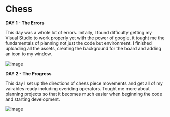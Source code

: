# Chess

**DAY 1 - The Errors**

This day was a whole lot of errors. Initally, I found difficulty getting my Visual Studio to work properly yet with the power of google, it tought me the fundamentals of planning not just the code but environment. I finished uploading all the assets, creating the background for the board and adding an icon to my window.

![image](https://github.com/user-attachments/assets/fc818c99-cfae-43af-9138-3a65a8a7c780)

**DAY 2 - The Progress**

This day I set up the directions of chess piece movements and get all of my vairables ready including overiding operators. Tought me more about planning projects so that it becomes much easier when beginning the code and starting development.

![image](https://github.com/user-attachments/assets/0e77bd79-0813-4620-bf6a-411364832169)
